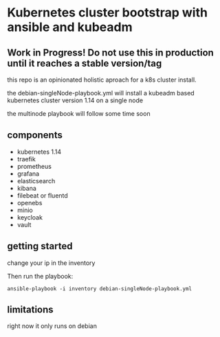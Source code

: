 # Kubernetes cluster bootstrap with ansible and kubeadm

## Work in Progress! Do not use this in production until it reaches a stable version/tag

this repo is an opinionated holistic aproach for a k8s cluster install.

the debian-singleNode-playbook.yml will install a kubeadm based
kubernetes cluster version 1.14 on a single node

the multinode playbook will follow some time soon

## components

- kubernetes 1.14
- traefik
- prometheus
- grafana
- elasticsearch
- kibana
- filebeat or fluentd
- openebs
- minio
- keycloak
- vault

## getting started

change your ip in the inventory

Then run the playbook:

`ansible-playbook -i inventory debian-singleNode-playbook.yml`

## limitations

right now it only runs on debian
